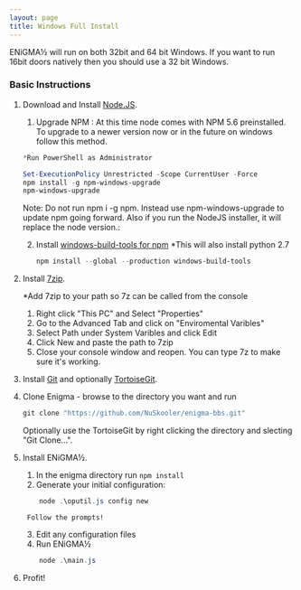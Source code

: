 ```yaml
---
layout: page
title: Windows Full Install
---
```


ENiGMA½ will run on both 32bit and 64 bit Windows. If you want to run 16bit doors natively then you should use a 32 bit Windows.  


### Basic Instructions

1. Download and Install [Node.JS](https://nodejs.org/en/download/). 

	1. Upgrade NPM : At this time node comes with NPM 5.6 preinstalled. To upgrade to a newer version now or in the future on windows follow this method.

	```Powershell
	*Run PowerShell as Administrator
	
	Set-ExecutionPolicy Unrestricted -Scope CurrentUser -Force
	npm install -g npm-windows-upgrade
	npm-windows-upgrade
	```

	Note: Do not run npm i -g npm. Instead use npm-windows-upgrade to update npm going forward. 
	Also if you run the NodeJS installer, it will replace the node version.:


	2. Install [windows-build-tools for npm](https://www.npmjs.com/package/windows-build-tools)
	*This will also install python 2.7
		```Powershell
		npm install --global --production windows-build-tools
		```
		

2. Install [7zip](https://www.7-zip.org/download.html).

	*Add 7zip to your path so 7z can be called from the console
	1. Right click "This PC" and Select "Properties"
	2. Go to the Advanced Tab and click on "Enviromental Varibles"
	3. Select Path under System Varibles and click Edit
	4. Click New and paste the path to 7zip
	5. Close your console window and reopen. You can type 7z to make sure it's working.

3. Install [Git](https://git-scm.com/downloads) and optionally [TortoiseGit](https://tortoisegit.org/download/). 

4. Clone Enigma - browse to the directory you want and run 
	```Powershell
	git clone "https://github.com/NuSkooler/enigma-bbs.git"
	```
	Optionally use the TortoiseGit by right clicking the directory and slecting "Git Clone...".
    

5. Install ENiGMA½.
	1. In the enigma directory run `npm install`
	2. Generate your initial configuration:
	```Powershell
		node .\oputil.js config new
	```
		Follow the prompts!
	3. Edit any configuration files
	4. Run ENiGMA½
	```Powershell
		node .\main.js
	```
	

6. Profit!
